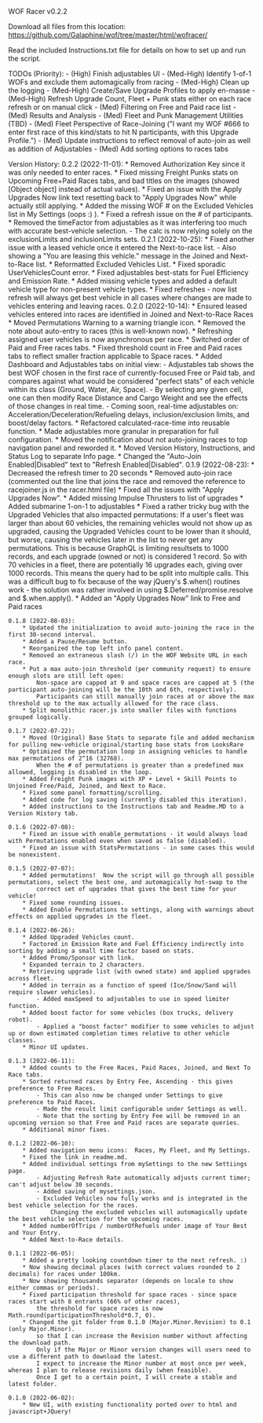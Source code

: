 WOF Racer v0.2.2

Download all files from this location:  https://github.com/Galaphine/wof/tree/master/html/wofracer/

Read the included Instructions.txt file for details on how to set up and run the script.

TODOs (Priority):
    - (High) Finish adjustables UI
    - (Med-High) Identify 1-of-1 WOFs and exclude them automagically from racing
    - (Med-High) Clean up the logging
    - (Med-High) Create/Save Upgrade Profiles to apply en-masse
    - (Med-High) Refresh Upgrade Count, Fleet + Punk stats either on each race refresh or on manual click
    - (Med) Filtering on Free and Paid race list
    - (Med) Results and Analysis
    - (Med) Fleet and Punk Management Utilities (TBD)
    - (Med) Fleet Perspective of Race-Joining ("I want my WOF #666 to enter first race of this kind/stats to hit N participants, with this Upgrade Profile.")
    - (Med) Update instructions to reflect removal of auto-join as well as addition of Adjustables
    - (Med) Add sorting options to races tabs

Version History:
    0.2.2 (2022-11-01):
        * Removed Authorization Key since it was only needed to enter races.
        * Fixed missing Freight Punks stats on Upcoming Free+Paid Races tabs, and bad titles on the images (showed [Object object] instead of actual values).
        * Fixed an issue with the Apply Upgrades Now link text resetting back to "Apply Upgrades Now" while actually still applying.
        * Added the missing WOF # on the Excluded Vehicles list in My Settings (oops :) ).
        * Fixed a refresh issue on the # of participants.
        * Removed the timeFactor from adjustables as it was interfering too much with accurate best-vehicle selection.
            - The calc is now relying solely on the exclusionLimits and inclusionLimits sets.
    0.2.1 (2022-10-25):
        * Fixed another issue with a leased vehicle once it entered the Next-to-race list.
            - Also showing a "You are leasing this vehicle." message in the Joined and Next-to-Race list.
        * Reformatted Excluded Vehicles List.
        * Fixed sporadic UserVehiclesCount error.
        * Fixed adjustables best-stats for Fuel Efficiency and Emission Rate.
        * Added missing vehicle types and added a default vehicle type for non-present vehicle types.
        * Fixed refreshes - now list refresh will always get best vehicle in all cases where changes are made to vehicles entering and leaving races.
    0.2.0 (2022-10-14):
        * Ensured leased vehicles entered into races are identified in Joined and Next-to-Race Races
        * Moved Permutations Warning to a warning triangle icon.
        * Removed the note about auto-entry to races (this is well-known now).
        * Refreshing assigned user vehicles is now asynchronous per race.
        * Switched order of Paid and Free races tabs.
        * Fixed threshold count in Free and Paid races tabs to reflect smaller fraction applicable to Space races.
        * Added Dashboard and Adjustables tabs on initial view:
            -   Adjustables tab shows the best WOF chosen in the first race of currently-focused Free or Paid tab, and compares against 
                what would be considered "perfect stats" of each vehicle within its class (Ground, Water, Air, Space).
            -   By selecting any given cell, one can then modify Race Distance and Cargo Weight and see the effects of those changes in real time.
            -   Coming soon, real-time adjustables on:  Acceleration/Deceleration/Refueling delays, inclusion/exclusion limits, and boost/delay factors.
        * Refactored calculated-race-time into reusable function.
        * Made adjustables more granular in preparation for full configuration.
        * Moved the notification about not auto-joining races to top navigation panel and reworded it.
        * Moved Version History, Instructions, and Status Log to separate Info page.
        * Changed the "Auto-Join Enabled|Disabled" text to "Refresh Enabled|Disabled".
    0.1.9 (2022-08-23):
        * Decreased the refresh timer to 20 seconds
        * Removed auto-join race (commented out the line that joins the race and removed the reference to racejoiner.js in the racer.html file)
        * Fixed all the issues with "Apply Upgrades Now".
        * Added missing Impulse Thrusters to list of upgrades
        * Added submarine 1-on-1 to adjustables
        * Fixed a rather tricky bug with the Upgraded Vehicles that also impacted permutations:
            If a user's fleet was larger than about 60 vehicles, the remaining vehicles would not show up as upgraded, 
            causing the Upgraded Vehicles count to be lower than it should, but worse, causing the vehicles later in the list
            to never get any permutations.  This is because GraphQL is limiting resultsets to 1000 records, and each upgrade
            (owned or not) is considered 1 record.  So with 70 vehicles in a fleet, there are potentially 16 upgrades each,
            giving over 1000 records.  This means the query had to be split into multiple calls.
            This was a difficult bug to fix because of the way jQuery's $.when() routines work - 
            the solution was rather involved in using $.Deferred/promise.resolve and $.when.apply().
        * Added an "Apply Upgrades Now" link to Free and Paid races

    0.1.8 (2022-08-03):
        * Updated the initialization to avoid auto-joining the race in the first 30-second interval.
        * Added a Pause/Resume button.
        * Reorganized the top left info panel content.
        * Removed an extraneous slash (/) in the WOF Website URL in each race.
        * Put a max auto-join threshold (per community request) to ensure enough slots are still left open:  
            Non-space are capped at 9 and space races are capped at 5 (the participant auto-joining will be the 10th and 6th, respectively).
            Participants can still manually join races at or above the max threshold up to the max actually allowed for the race class.
        * Split monolithic racer.js into smaller files with functions grouped logically.

    0.1.7 (2022-07-22):
        * Moved (Original) Base Stats to separate file and added mechanism for pulling new-vehicle original/starting base stats from LooksRare
        * Optimized the permutation loop in assigning vehicles to handle max permutations of 2^16 (32768).
            When the # of permutations is greater than a predefined max allowed, logging is disabled in the loop.
        * Added Freight Punk images with XP + Level + Skill Points to Unjoined Free/Paid, Joined, and Next to Race.
        * Fixed some panel formatting/scrolling.
        * Added code for log saving (currently disabled this iteration).
        * Added instructions to the Instructions tab and Readme.MD to a Version History tab.

    0.1.6 (2022-07-08):
        * Fixed an issue with enable_permutations - it would always load with Permutations enabled even when saved as false (disabled).
        * Fixed an issue with StatsPermutations - in some cases this would be nonexistent.

    0.1.5 (2022-07-07):
        * Added permutations!  Now the script will go through all possible permutations, select the best one, and automagically hot-swap to the 
            correct set of upgrades that gives the best time for your vehicle!
        * Fixed some rounding issues.
        * Added Enable Permutations to settings, along with warnings about effects on applied upgrades in the fleet.

    0.1.4 (2022-06-26):
        * Added Upgraded Vehicles count.
        * Factored in Emission Rate and Fuel Efficiency indirectly into sorting by adding a small time factor based on stats.
        * Added Promo/Sponsor with link.
        * Expanded terrain to 2 characters.
        * Retrieving upgrade list (with owned state) and applied upgrades across fleet.
        * Added in terrain as a function of speed (Ice/Snow/Sand will require slower vehicles).
            - Added maxSpeed to adjustables to use in speed limiter function.
        * Added boost factor for some vehicles (box trucks, delivery robot).
            - Applied a "boost factor" modifier to some vehicles to adjust up or down estimated completion times relative to other vehicle classes.
        * Minor UI updates.

    0.1.3 (2022-06-11):
        * Added counts to the Free Races, Paid Races, Joined, and Next To Race tabs.
        * Sorted returned races by Entry Fee, Ascending - this gives preference to Free Races.
            - This can also now be changed under Settings to give preference to Paid Races.
            - Made the result limit configurable under Settings as well.
            - Note that the sorting by Entry Fee will be removed in an upcoming version so that Free and Paid races are separate queries.
        * Additional minor fixes.

    0.1.2 (2022-06-10):
        * Added navigation menu icons:  Races, My Fleet, and My Settings.
        * Fixed the link in readme.md.
        * Added individual settings from mySettings to the new Settiings page.
            - Adjusting Refresh Rate automatically adjusts current timer; can't adjust below 30 seconds.
            - Added saving of mysettings.json.
            - Excluded Vehicles now fully works and is integrated in the best vehicle selection for the races.  
                Changing the excluded vehicles will automagically update the best vehicle selection for the upcoming races.
        * Added numberOfTrips / numberOfRefuels under image of Your Best and Your Entry.
        * Added Next-to-Race details.

    0.1.1 (2022-06-05):
        * Added a pretty looking countdown timer to the next refresh. :)
        * Now showing decimal places (with correct values rounded to 2 decimals) for races under 100km.
        * Now showing thousands separator (depends on locale to show either commas or periods).
        * Fixed participation threshold for space races - since space races start with 8 entrants (66% of other races), 
            the threshold for space races is now Math.round(participationThreshold*0.7, 0).
        * Changed the git folder from 0.1.0 (Major.Minor.Revision) to 0.1 (only Major.Minor).
            so that I can increase the Revision number without affecting the download path.
            Only if the Major or Minor version changes will users need to use a different path to download the latest.
            I expect to increase the Minor number at most once per week, whereas I plan to release revisions daily (when feasible).
            Once I get to a certain point, I will create a stable and latest folder.

	0.1.0 (2022-06-02):
        * New UI, with existing functionality ported over to html and javascript+JQuery!

